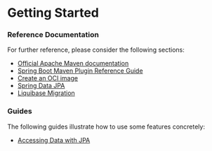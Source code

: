 # Getting Started

### Reference Documentation

For further reference, please consider the following sections:

* [Official Apache Maven documentation](https://maven.apache.org/guides/index.html)
* [Spring Boot Maven Plugin Reference Guide](https://docs.spring.io/spring-boot/docs/2.5.3/maven-plugin/reference/html/)
* [Create an OCI image](https://docs.spring.io/spring-boot/docs/2.5.3/maven-plugin/reference/html/#build-image)
* [Spring Data JPA](https://docs.spring.io/spring-boot/docs/2.5.3/reference/htmlsingle/#boot-features-jpa-and-spring-data)
* [Liquibase Migration](https://docs.spring.io/spring-boot/docs/2.5.3/reference/htmlsingle/#howto-execute-liquibase-database-migrations-on-startup)

### Guides

The following guides illustrate how to use some features concretely:

* [Accessing Data with JPA](https://spring.io/guides/gs/accessing-data-jpa/)

